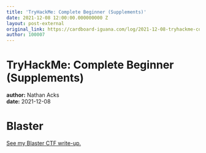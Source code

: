 ```yaml
---
title: 'TryHackMe: Complete Beginner (Supplements)'
date: 2021-12-08 12:00:00.000000000 Z
layout: post-external
original_link: https://cardboard-iguana.com/log/2021-12-08-tryhackme-complete-beginner-supplements.html
author: 100007
---
```


# TryHackMe: Complete Beginner (Supplements)

**author:** Nathan Acks  
**date:** 2021-12-08

# Blaster

[See my Blaster CTF write-up.](https://cardboard-iguana.com/notes/tryhackme-blaster.html)

